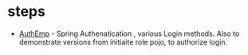 # steps

* [AuthEmp](AuthEmp) - Spring Authenatication , various Login methods. Also to demonstrate versions from initiaite role pojo, to authorize login.

